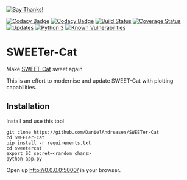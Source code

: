 [![Say Thanks!](https://img.shields.io/badge/Say%20Thanks-!-1EAEDB.svg)](https://saythanks.io/to/DanielAndreasen)

[![Codacy Badge](https://api.codacy.com/project/badge/Coverage/da52b2a1511a4226a810d82a3fcee346)](https://www.codacy.com/app/daniel.andreasen/SWEETer-Cat?utm_source=github.com&utm_medium=referral&utm_content=DanielAndreasen/SWEETer-Cat&utm_campaign=Badge_Coverage)
[![Codacy Badge](https://api.codacy.com/project/badge/Grade/da52b2a1511a4226a810d82a3fcee346)](https://www.codacy.com/app/daniel.andreasen/SWEETer-Cat?utm_source=github.com&amp;utm_medium=referral&amp;utm_content=DanielAndreasen/SWEETer-Cat&amp;utm_campaign=Badge_Grade)
[![Build Status](https://travis-ci.org/DanielAndreasen/SWEETer-Cat.svg?branch=master)](https://travis-ci.org/DanielAndreasen/SWEETer-Cat)
[![Coverage Status](https://coveralls.io/repos/github/DanielAndreasen/SWEETer-Cat/badge.svg?branch=master)](https://coveralls.io/github/DanielAndreasen/SWEETer-Cat?branch=master)
[![Updates](https://pyup.io/repos/github/DanielAndreasen/SWEETer-Cat/shield.svg)](https://pyup.io/repos/github/DanielAndreasen/SWEETer-Cat/)
[![Python 3](https://pyup.io/repos/github/DanielAndreasen/SWEETer-Cat/python-3-shield.svg)](https://pyup.io/repos/github/DanielAndreasen/SWEETer-Cat/)
[![Known Vulnerabilities](https://snyk.io/test/github/danielandreasen/sweeter-cat/badge.svg)](https://snyk.io/test/github/danielandreasen/sweeter-cat)

# SWEETer-Cat
Make [SWEET-Cat](https://www.astro.up.pt/resources/sweet-cat/) sweet again

This is an effort to modernise and update SWEET-Cat with plotting capabilities.



## Installation

Install and use this tool

    git clone https://github.com/DanielAndreasen/SWEETer-Cat
    cd SWEETer-Cat
    pip install -r requirements.txt
    cd sweetercat
    export SC_secret=<random chars>
    python app.py

Open up http://0.0.0.0:5000/ in your browser.
